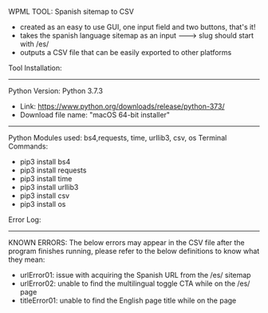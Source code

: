 WPML TOOL: Spanish sitemap to CSV
- created as an easy to use GUI, one input field and two buttons, that's it!
- takes the spanish language sitemap as an input
---> slug should start with /es/
- outputs a CSV file that can be easily exported to other platforms


Tool Installation:
____________
Python Version: Python 3.7.3
- Link: https://www.python.org/downloads/release/python-373/
- Download file name: "macOS 64-bit installer"

____________
Python Modules used: bs4,requests, time, urllib3, csv, os
Terminal Commands:
- pip3 install bs4
- pip3 install requests
- pip3 install time
- pip3 install urllib3
- pip3 install csv
- pip3 install os



Error Log:
____________
KNOWN ERRORS: The below errors may appear in the CSV file after the program finishes running, please refer to the below definitions to know what they mean:
- urlError01: issue with acquiring the Spanish URL from the /es/ sitemap
- urlError02: unable to find the multilingual toggle CTA while on the /es/ page
- titleError01: unable to find the English page title while on  the page